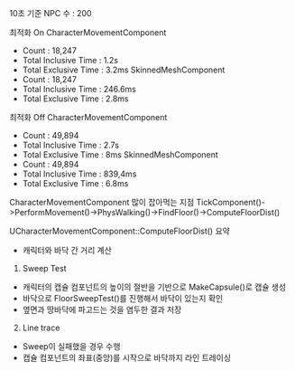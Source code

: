 10초 기준
NPC 수 : 200

최적화 On
CharacterMovementComponent
 - Count : 18,247
 - Total Inclusive Time : 1.2s
 - Total Exclusive Time : 3.2ms
SkinnedMeshComponent
 - Count : 18,247
 - Total Inclusive Time : 246.6ms
 - Total Exclusive Time : 2.8ms
 
최적화 Off
CharacterMovementComponent
 - Count : 49,894
 - Total Inclusive Time : 2.7s
 - Total Exclusive Time : 8ms
SkinnedMeshComponent
 - Count : 49,894
 - Total Inclusive Time : 839,4ms
 - Total Exclusive Time : 6.8ms
 
CharacterMovementComponent 많이 잡아먹는 지점
TickComponent()->PerformMovement()->PhysWalking()->FindFloor()->ComputeFloorDist()

UCharacterMovementComponent::ComputeFloorDist() 요약
- 캐릭터와 바닥 간 거리 계산
1. Sweep Test
- 캐릭터의 캡슐 컴포넌트의 높이의 절반을 기반으로 MakeCapsule()로 캡슐 생성
- 바닥으로 FloorSweepTest()를 진행해서 바닥이 있는지 확인
- 옆면과 땅바닥에 파고드는 것을 염두한 결과 저장
2. Line trace
- Sweep이 실패했을 경우 수행
- 캡슐 컴포넌트의 좌표(중앙)를 시작으로 바닥까지 라인 트레이싱